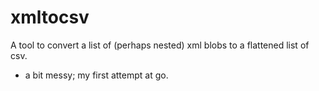 # xmltocsv

A tool to convert a list of (perhaps nested) xml blobs to a flattened list of csv.

* a bit messy; my first attempt at go.